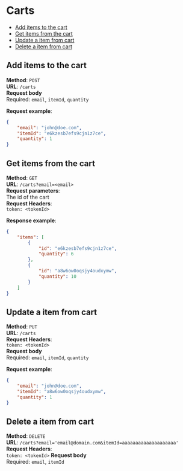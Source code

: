 # Carts

* [Add items to the cart](#add-items-to-the-cart)
* [Get items from the cart](#get-items-from-the-cart)
* [Update a item from cart](#update-a-item-from-cart)
* [Delete a item from cart](#delete-a-item-from-cart)

## Add items to the cart
**Method**: `POST`  
**URL**: `/carts`  
**Request body**  
Required: `email`, `itemId`, `quantity`

**Request example**:
```json
{
	"email": "john@doe.com",
	"itemId": "e6kzesb7efs9cjn1z7ce",
	"quantity": 1
}
```

## Get items from the cart
**Method**: `GET`  
**URL**: `/carts?email=<email>`  
**Request parameters**:  
The id of the cart  
**Request Headers**:  
`token: <tokenId>`  

**Response example**:  
```json
{
    "items": [
        {
            "id": "e6kzesb7efs9cjn1z7ce",
            "quantity": 6
        },
        {
            "id": "a8w6ow0oqsjy4oudxymw",
            "quantity": 10
        }
    ]
}
```

## Update a item from cart
**Method**: `PUT`  
**URL**: `/carts`  
**Request Headers**:  
`token: <tokenId>`  
**Request body**  
Required: `email`, `itemId`, `quantity`

**Request example**:
```json
{
	"email": "john@doe.com",
	"itemId": "a8w6ow0oqsjy4oudxymw",
	"quantity": 1
}
```

## Delete a item from cart
**Method**: `DELETE`  
**URL**: `/carts?email='email@domain.com&itemId=aaaaaaaaaaaaaaaaaaaa'`  
**Request Headers**:  
`token: <tokenId>`
**Request body**  
Required: `email`, `itemId`